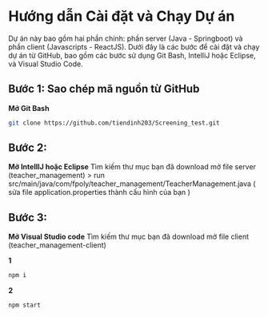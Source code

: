 # Hướng dẫn Cài đặt và Chạy Dự án

Dự án này bao gồm hai phần chính: phần server (Java - Springboot) và phần client (Javascripts - ReactJS). Dưới đây là các bước để cài đặt và chạy dự án từ GitHub, bao gồm các bước sử dụng Git Bash, IntelliJ hoặc Eclipse, và Visual Studio Code.

## Bước 1: Sao chép mã nguồn từ GitHub

 **Mở Git Bash**
   ```bash
   git clone https://github.com/tiendinh203/Screening_test.git
   ```
## Bước 2: 
 **Mở IntellIJ hoặc Eclipse**
   Tìm kiếm thư mục bạn đã download mở file server (teacher_management) > run src/main/java/com/fpoly/teacher_management/TeacherManagement.java ( sửa file application.properties thành cấu hình của bạn )
## Bước 3:
 **Mở Visual Studio code**
   Tìm kiếm thư mục bạn đã download mở file client (teacher_management-client)
   
   **1**
   ```bash
   npm i
   ```
   **2**
   ```bash
   npm start
   ```
